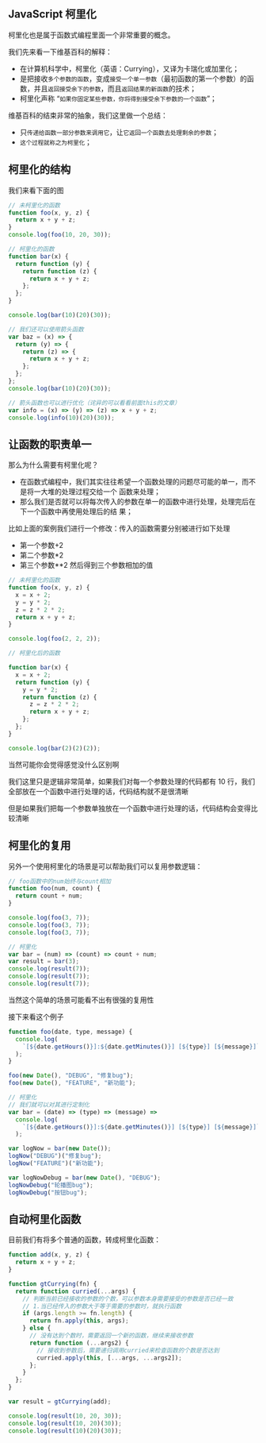 ## JavaScript 柯里化

柯里化也是属于函数式编程里面一个非常重要的概念。

我们先来看一下维基百科的解释：

- 在计算机科学中，柯里化（英语：Currying），又译为卡瑞化或加里化；
- 是把接收`多个参数的函数`，变成`接受一个单一参数`（最初函数的第一个参数）的函数，并且`返回接受余下的参数`，而且`返回结果的新函数`的技术；
- 柯里化声称 “`如果你固定某些参数，你将得到接受余下参数的一个函数`”；

维基百科的结束非常的抽象，我们这里做一个总结：

- 只`传递给函数一部分参数来调用它`，让`它返回一个函数去处理剩余的参数`；
- `这个过程就称之为柯里化`；

## 柯里化的结构

我们来看下面的图

```js
// 未柯里化的函数
function foo(x, y, z) {
  return x + y + z;
}
console.log(foo(10, 20, 30));

// 柯里化的函数
function bar(x) {
  return function (y) {
    return function (z) {
      return x + y + z;
    };
  };
}

console.log(bar(10)(20)(30));

// 我们还可以使用箭头函数
var baz = (x) => {
  return (y) => {
    return (z) => {
      return x + y + z;
    };
  };
};
console.log(bar(10)(20)(30));

// 箭头函数也可以进行优化（诧异的可以看看前面this的文章）
var info = (x) => (y) => (z) => x + y + z;
console.log(info(10)(20)(30));
```

## 让函数的职责单一

那么为什么需要有柯里化呢？

- 在函数式编程中，我们其实往往希望一个函数处理的问题尽可能的单一，而不是将一大堆的处理过程交给一个
  函数来处理；
- 那么我们是否就可以将每次传入的参数在单一的函数中进行处理，处理完后在下一个函数中再使用处理后的结
  果；

比如上面的案例我们进行一个修改：传入的函数需要分别被进行如下处理

- 第一个参数+2
- 第二个参数\*2
- 第三个参数\*\*2
  然后得到三个参数相加的值

```js
// 未柯里化的函数
function foo(x, y, z) {
  x = x + 2;
  y = y * 2;
  z = z * 2 * 2;
  return x + y + z;
}

console.log(foo(2, 2, 2));

// 柯里化后的函数

function bar(x) {
  x = x + 2;
  return function (y) {
    y = y * 2;
    return function (z) {
      z = z * 2 * 2;
      return x + y + z;
    };
  };
}

console.log(bar(2)(2)(2));
```

当然可能你会觉得感觉没什么区别啊

我们这里只是逻辑非常简单，如果我们对每一个参数处理的代码都有 10 行，我们全部放在一个函数中进行处理的话，代码结构就不是很清晰

但是如果我们把每一个参数单独放在一个函数中进行处理的话，代码结构会变得比较清晰

## 柯里化的复用

另外一个使用柯里化的场景是可以帮助我们可以复用参数逻辑：

```js
// foo函数中的num始终与count相加
function foo(num, count) {
  return count + num;
}

console.log(foo(3, 7));
console.log(foo(3, 7));
console.log(foo(3, 7));

// 柯里化
var bar = (num) => (count) => count + num;
var result = bar(3);
console.log(result(7));
console.log(result(7));
console.log(result(7));
```

当然这个简单的场景可能看不出有很强的复用性

接下来看这个例子

```js
function foo(date, type, message) {
  console.log(
    `[${date.getHours()}]:${date.getMinutes()}] [${type}] [${message}]`
  );
}

foo(new Date(), "DEBUG", "修复bug");
foo(new Date(), "FEATURE", "新功能");

// 柯里化
// 我们就可以对其进行定制化
var bar = (date) => (type) => (message) =>
  console.log(
    `[${date.getHours()}]:${date.getMinutes()}] [${type}] [${message}]`
  );

var logNow = bar(new Date());
logNow("DEBUG")("修复bug");
logNow("FEATURE")("新功能");

var logNowDebug = bar(new Date(), "DEBUG");
logNowDebug("轮播图bug");
logNowDebug("按钮bug");
```

## 自动柯里化函数

目前我们有将多个普通的函数，转成柯里化函数：

```js
function add(x, y, z) {
  return x + y + z;
}

function gtCurrying(fn) {
  return function curried(...args) {
    // 判断当前已经接收的参数的个数，可以参数本身需要接受的参数是否已经一致
    // 1.当已经传入的参数大于等于需要的参数时，就执行函数
    if (args.length >= fn.length) {
      return fn.apply(this, args);
    } else {
      // 没有达到个数时，需要返回一个新的函数，继续来接收参数
      return function (...args2) {
        // 接收到参数后，需要递归调用curried来检查函数的个数是否达到
        curried.apply(this, [...args, ...args2]);
      };
    }
  };
}

var result = gtCurrying(add);

console.log(result(10, 20, 30));
console.log(result(10, 20)(30));
console.log(result(10)(20)(30));
```
